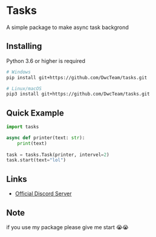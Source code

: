 # Tasks

A simple package to make async task backgrond


## Installing 

Python 3.6 or higher is required

```bash
# Windows
pip install git+https://github.com/DwcTeam/tasks.git

# Linux/macOS
pip3 install git+https://github.com/DwcTeam/tasks.git
```

## Quick Example

```py
import tasks

async def printer(text: str):
    print(text)
 
task = tasks.Task(printer, intervel=2) 
task.start(text="lol")
```

## Links
- [Official Discord Server](https://discord.gg/VX5F54YNuy)

## Note
if you use my package please give me start 😭😭 
